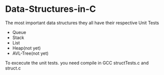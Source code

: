 # Data-Structures-in-C
The most important data structures
they all have their respective Unit Tests 
<ul>
<li>Queue</li>
<li>Stack</li>
<li>List</li>
<li>Heap(not yet)</li>
<li>AVL-Tree(not yet)</li>
</ul>
</B>
To excecute the unit tests. you need compile in GCC structTests.c and struct.c
